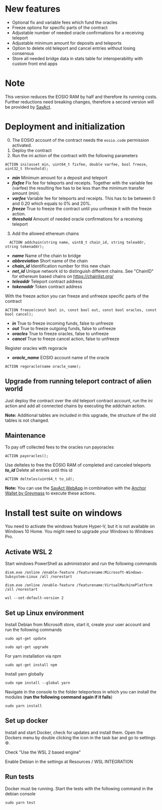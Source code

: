 # New features
- Optional fix and variable fees which fund the oracles
- Freeze options for specific parts of the contract
- Adjustable number of needed oracle confirmations for a receiving teleport
- Adjustable minimum amount for deposits and teleports 
- Option to delete old teleport and cancel entries without losing consensus 
- Store all needed bridge data in stats table for interoperability with custom front end apps

# Note
This version reduces the EOSIO RAM by half and therefore its running costs. Further reductions need breaking changes, therefore a second version will be provided by [SavAct](https://github.com/SavAct).

# Deployment and initialization

0. The EOSIO account of the contract needs the `eosio.code` permission activated.
1. Deploy the contract
2. Run the ini action of the contract with the following parameters
```
ACTION ini(asset min, uint64_t fixfee, double varfee, bool freeze, uint32_t threshold);
```
- ***min*** Minimum amount for a deposit and teleport
- ***fixfee*** Fix fee for teleports and receipts. Together with the variable fee (varfee) the resulting fee has to be less than the minimum transfer amount (min).
- ***varfee*** Variable fee for teleports and receipts. This has to be between 0 and 0.20 which equals to 0% and 20%.
- ***freeze*** True to freeze the contract until you unfreeze it with the freeze action.
- ***threshold*** Amount of needed oracle confirmations for a receiving teleport

3. Add the allowed ethereum chains 
```
  ACTION addchain(string name, uint8_t chain_id, string teleaddr, string tokenaddr);
```
- ***name*** Name of the chain to bridge
- ***abbreviation*** Short name of the chain
- ***chain_id*** Identification number for this new chain
- ***net_id*** Unique network id to distinguish different chains. See "ChainID" for ethereum based chains on https://chainlist.org/ 
- ***teleaddr*** Teleport contract address
- ***tokenaddr*** Token contract address

With the freeze action you can freeze and unfreeze specific parts of the contract
```
ACTION freeze(const bool in, const bool out, const bool oracles, const bool cancel);
```
- ***in*** True to freeze incoming funds, false to unfreeze 
- ***out*** True to freeze outgoing funds, false to unfreeze
- ***oracles*** True to freeze oracles, false to unfreeze
- ***cancel*** True to freeze cancel action, false to unfreeze

Register oracles with regoracle
- ***oracle_name*** EOSIO account name of the oracle
```
ACTION regoracle(name oracle_name);
```

## Upgrade from running teleport contract of alien world

Just deploy the contract over the old teleport contract account, run the ini action and add all connected chains by executing the addchain action.

**Note:** Additional tables are included in this upgrade, the structure of the old tables is not changed.

## Maintenance

To pay off collected fees to the oracles run payoracles
```
ACTION payoracles();
```

Use delteles to free the EOSIO RAM of completed and canceled teleports
***to_id*** Delete all entries until this id
```
ACTION delteles(uint64_t to_id);
```

**Note:** You can use the [SavAct WebApp](https://savact.app/#/_trx_/teleport/setup) in combination with the [Anchor Wallet by Greymass](https://greymass.com/en/anchor/) to execute these actions.


# Install test suite on windows

You need to activate the windows feature Hyper-V, but it is not available on Windows 10 Home. You might need to upgrade your Windows to Windows Pro.

## Activate WSL 2
Start windows PowerShell as administrator and run the following commands
```
dism.exe /online /enable-feature /featurename:Microsoft-Windows-Subsystem-Linux /all /norestart
```

```
dism.exe /online /enable-feature /featurename:VirtualMachinePlatform /all /norestart
```

```
wsl --set-default-version 2
```

## Set up Linux environment
Install Debian from Microsoft store, start it, create your user account and run the following commands
```
sudo apt-get update
```
```
sudo apt-get upgrade
```
For yarn installation via npm
```
sudo apt-get install npm
```
Install yarn globally
```
sudo npm install --global yarn
```
Navigate in the console to the folder teleporteos in which you can install the modules (**run the following command again if it fails**)
```
sudo yarn install
```

## Set up docker
Install and start Docker, check for updates and install them. Open the Dockers menu by double clicking the icon in the task bar and go to settings ⚙️.

Check "Use the WSL 2 based engine"

Enable Debian in the settings at Resources / WSL INTEGRATION

## Run tests

Docker must be running. Start the tests with the following command in the debian console
```
sudo yarn test 
```